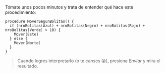Tómate unos pocos minutos y trata de entender qué hace este procedimiento:

```gobstones
procedure MoverSegunBolitas() {
  if (nroBolitas(Azul) + nroBolitas(Negro) + nroBolitas(Rojo) + nroBolitas(Verde) > 10) {
    Mover(Este)
  } else {
    Mover(Norte)
  }
}
```

> Cuando logres interpretarlo (o te canses :stuck_out_tongue_closed_eyes:), presiona _Enviar_ y mira el resultado.
